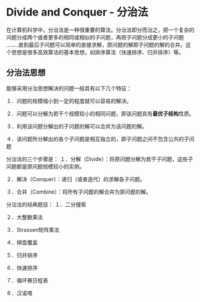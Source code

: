 # Divide and Conquer - 分治法

在计算机科学中，分治法是一种很重要的算法。分治法即分而治之，把一个复杂的问题分成两个或者更多的相同或相似的子问题，再把子问题分成更小的子问题 ........直到最后子问题可以简单的直接求解，原问题的解即子问题的解的合并。这个思想是很多高效算法的基本思想，如排序算法（快速排序、归并排序）等。

## 分治法思想

能够采用分治思想解决的问题一般具有以下几个特征：

１．问题的规模缩小到一定的程度就可以容易的解决。

２．问题可以分解为若干个规模较小的相同问题，即该问题具有**最优子结构**性质。

３．利用该问题分解出的子问题的解可以合并为该问题的解。

４．该问题所分解出的各个子问题是相互独立的，即子问题之间不包含公共的子问题

分治法的三个步骤是：
１．分解（Divide）：将原问题分解为若干子问题，这些子问题都是原问题规模较小的实例。

２．解决（Conquer）：递归（或者迭代）的求解各子问题。

３．合并（Combine）：将所有子问题的解合并为原问题的解。

分治法的经典题目：
１．二分搜索

２．大整数乘法

３．Strassen矩阵乘法

４．棋盘覆盖

５．归并排序

６．快速排序

７．循环赛日程表

８．汉诺塔